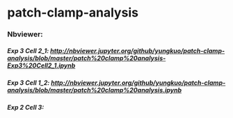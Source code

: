 # patch-clamp-analysis
### Nbviewer:
##### Exp 3 Cell 2_1: http://nbviewer.jupyter.org/github/yungkuo/patch-clamp-analysis/blob/master/patch%20clamp%20analysis-Exp3%20Cell2_1.ipynb
##### Exp 3 Cell 1_2: http://nbviewer.jupyter.org/github/yungkuo/patch-clamp-analysis/blob/master/patch%20clamp%20analysis.ipynb
##### Exp 2 Cell 3: 
